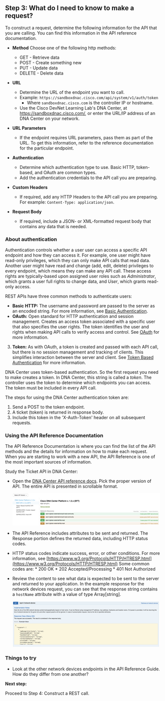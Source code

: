 ## Step 3: What do I need to know to make a request?

To construct a request, determine the following information for the API that you are calling. You can find this information in the API reference documentation.

- **Method**
Choose one of the following http methods:
	* GET - Retrieve data
	* POST - Create something new
	* PUT - Update data
	* DELETE - Delete data

- **URL**
	* Determine the URL of the endpoint you want to call.
	* Example: `https://sandboxdnac.cisco.com/api/system/v1/auth/token`
	  * Where `sandboxdnac.cisco.com` is the controller IP or hostname.
    * Use the Cisco DevNet Learning Lab's DNA Center, at https://sandboxdnac.cisco.com/, or enter the URL/IP address of an DNA Center on your network.
- **URL Parameters**
    * If the endpoint requires URL parameters, pass them as part of the URL. To get this information, refer to the reference documentation for the particular endpoint.
- **Authentication**
	* Determine which authentication type to use. Basic HTTP, token-based, and OAuth are common types.
	* Add the authentication credentials to the API call you are preparing.
- **Custom Headers**
	* If required, add any HTTP Headers to the API call you are preparing. For example: `Content-Type: application/json`.
- **Request Body**
	* If required, include a JSON- or XML-formatted request body that contains any data that is needed.

### About authentication

Authentication controls whether a user user can access a specific API endpoint and how they can access it. For example, one user might have read-only privileges, which they can only make API calls that read data. Another user might have read and change (add, edit, delete) privileges to every endpoint, which means they can make any API call. These access rights are typically-based upon assigned user roles such as *Administrator*, which grants a user full rights to change data, and *User*, which grants read-only access.

REST APIs have three common methods to authenticate users:

* **Basic HTTP:** The username and password are passed to the server as an encoded string. For more information, see [Basic Authentication](https://en.wikipedia.org/wiki/Basic_access_authentication).
* **OAuth:** Open standard for HTTP authentication and session management. Creates an access token associated with a specific user that also specifies the user rights. The token identifies the user and rights when making API calls to verify access and control. See [OAuth](https://en.wikipedia.org/wiki/OAuth) for more information.
3. **Token:** As with OAuth, a token is created and passed with each API call, but there is no session management and tracking of clients. This simplifies interaction between the server and client. See [Token Based Authentication](https://scotch.io/tutorials/the-ins-and-outs-of-token-based-authentication) for more information.

DNA Center uses token-based authentication. So the first request you need to make creates a token. In DNA Center, this string is called a *token*. The controller uses the token to determine which endpoints you can access. The token must be included in every API call.

The steps for using the DNA Center authentication token are:

1. Send a POST to the token endpoint.
2. A ticket (token) is returned in response body.
3. Include this token in the 'X-Auth-Token' header on all subsequent requests.

### Using the API Reference Documentation

The API Reference Documentation is where you can find the list of the API methods and the details for information on how to make each request. When you are starting to work with a new API, the API Reference is one of the most important sources of information.

Study the Ticket API in DNA Center:

* Open the [DNA Center API reference docs](https://developer.cisco.com/site/dna-center-rest-api/). Pick the proper version of API. The entire API is presented in scrollable format.

    ![](assets/images/refguide1.png)

* The API Reference includes attributes to be sent and returned. The Response portion defines the returned data, including HTTP status codes.

*  HTTP status codes indicate success, error, or other conditions. For more information, see  [https://www.w3.org/Protocols/HTTP/HTRESP.html](https://www.w3.org/Protocols/HTTP/HTRESP.html)
	Some common codes are:
		* 200 OK
		* 202 Accepted/Processing
		* 401 Not Authorized


* Review the content to see what data is expected to be sent to the server and returned to your application. In the example response for the network devices request, you can see that the response string contains a `hostName` attribute with a value of type Array[string].

  ![](assets/images/refguide4.png)

### Things to try

* Look at the other network devices endpoints in the API Reference Guide. How do they differ from one another?

**Next step:**

Proceed to Step 4: Construct a REST call.
